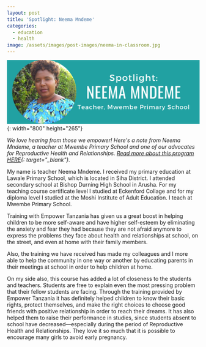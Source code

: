 ```yaml
---
layout: post
title: 'Spotlight: Neema Mndeme'
categories:
  - education
  - health
image: /assets/images/post-images/neema-in-classroom.jpg
---
```


![](/uploads/neema-mndeme.jpg){: width="800" height="265"}

*We love hearing from those we empower\! Here's a note from Neema Mndeme, a teacher at Mwembe Primary School and one of our advocates for Reproductive Health and Relationships. [Read more about this program HERE](https://empowertz.org/reproductive/){: target="_blank"}.*

My name is teacher Neema Mndeme. I received my primary education at Lawale Primary School, which is located in Siha District. I attended secondary school at Bishop Durning High School in Arusha. For my teaching course certificate level I studied at Eckenford Collage and for my diploma level I studied at the Moshi Institute of Adult Education. I teach at Mwembe Primary School.

Training with Empower Tanzania has given us a great boost in helping children to be more self-aware and have higher self-esteem by eliminating the anxiety and fear they had because they are not afraid anymore to express the problems they face about health and relationships at school, on the street, and even at home with their family members.

Also, the training we have received has made my colleagues and I more able to help the community in one way or another by educating parents in their meetings at school in order to help children at home.

On my side also, this course has added a lot of closeness to the students and teachers. Students are free to explain even the most pressing problem that their fellow students are facing. Through the training provided by Empower Tanzania it has definitely helped children to know their basic rights, protect themselves, and make the right choices to choose good friends with positive relationship in order to reach their dreams. It has also helped them to raise their performance in studies, since students absent to school have decreased—especially during the period of Reproductive Health and Relationships. They love it so much that it is possible to encourage many girls to avoid early pregnancy.